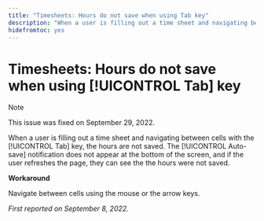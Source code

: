 ```yaml
---
title: "Timesheets: Hours do not save when using Tab key"
description: "When a user is filling out a time sheet and navigating between cells with the Tab key, the hours are not saved. The Auto-save notification does not appear at the bottom of the screen, and if the user refreshes the page, they can see the the hours were not saved."
hidefromtoc: yes
---
```


# Timesheets: Hours do not save when using [!UICONTROL Tab] key

>[!NOTE]
>
>This issue was fixed on September 29, 2022.

When a user is filling out a time sheet and navigating between cells with the [!UICONTROL Tab] key, the hours are not saved. The [!UICONTROL Auto-save] notification does not appear at the bottom of the screen, and if the user refreshes the page, they can see the the hours were not saved.

**Workaround**

Navigate between cells using the mouse or the arrow keys.

_First reported on September 8, 2022._


